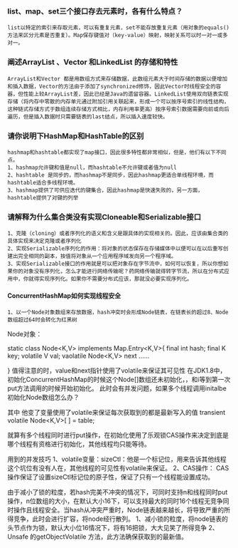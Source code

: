 ### list、map、set三个接口存去元素时，各有什么特点？
	list以特定的索引来存取元素，可以有重复元素，set不能存放重复元素（用对象的equals()方法来区分元素是否重复）。Map保存键值对（key-value）映射，映射关系可以时一对一或多对一。

### 阐述ArrayList 、Vector 和LinkedList 的存储和特性
	ArrayList和Vector 都是用数组方式来存储数据，此数组元素大于时间存储的数据以便增加和插入数据，Vector的方法由于添加了synchronized修饰，因此Vector时线程安全的容器，但性能上较ArrayList差，因此已经是Java的遗留容器。LinkedList使用双向链表实现存储（将内存中零散的内存单元通过附加引用关联起来，形成一个可以按序号索引的线性结构，这种链式存储方式于数组连续存储方式相比，内存利用率更高）按序号索引数据需要向前或向后遍历，但是插入数据时只需要链表的last结点，所以插入速度较快。
### 请你说明下HashMap和HashTable的区别
	hashmap和hashtable都实现了map接口，因此很多特性都非常相似，但是，他们有以下不同点。
	1、hashmap允许键和值是null，而hashtable不允许键或者值为null
	2、hashtable 是同步的，而hashmap不是同步，因此hashmap更适合单线程环境，而hashtable适合多线程环境。
	3、hashmap提供了可供应迭代的键集合，因此hashmap是快速失败的，另一方面，hashtable提供了对键的列举

### 请解释为什么集合类没有实现Cloneable和Serializable接口
	1、克隆（cloning）或者序列化的语义和含义是跟具体的实现相关的。因此，应该由集合类的具体实现来决定克隆或者序列化
	2、实现Serializable序列化的作用：将对象的状态保存在存储媒体中以便可以在以后重写创建出完全相同的副本，按值将对象从一个应用程序域发向另一个程序域。
	3、实现Serializable接口的作用就是可以把对象存在字节流中，如何可以恢复，所以你想如果你的对象没有序列化，怎么才能进行网络传输呢？药网络传输就得转字节流，所以在分布式应用中，你就得实现序列化。如果你不需要分布式应该，那就没必要实现序列化。


#### ConcurrentHashMap如何实现线程安全
	1、以一个Node对象数组来存放数据，hash冲突时会形成Node链表，在链表长的超过8、Node数组超过64时会转化为红黑树

Node对象：

static class Node<K,V> implements Map.Entry<K,V>{
	final int hash;
	final K key;
	volatile V val;
	vaolatile Node<K,V> next
	......

}
值得注意的时，value和next指针使用了volatile来保证其可见性
在JDK1.8中，初始化ConcurrentHashMap的时候这个Node[]数组还未初始化，，和i等到第一次put方法调用的时候开始初始化。
此时会有并发问题，如果多个线程调用initalbe初始化Node数组怎么办？

其中 他变了变量使用了volatile来保证每次获取到的都是最新写入的值
	transient volatile Node<K,V>[ ] = table;

就算有多个线程同时进行put操作，在初始化使用了乐观锁CAS操作来决定到底是哪个线程有资格进行初始化，其他线程均只能等待。

用到的并发技巧
	1、volatile变量：sizeCtl：他是一个标记位，用来告诉其他线程这个坑位有没有人在，其他线程的可见性有volatile来保证。
	2、CAS操作： CAS操作保证了设置sizeCtl标记位的原子性，保证了只有一个线程能设置成功。	


由于减小了锁的粒度，若hash完美不冲突的情况下，可同时支持n和线程同时put操作，n位数组的大小，在默认大小16下，可以支持最大的同时16个线程无竞争同时操作且线程安全。当hash从冲突严重时，Node链表越来越长，将导致严重的所得竞争，此时会进行扩容，将node经行散列。
	1、减小锁的粒度，将node链表的头节点作为锁，默认大小位16情况下，将有16把锁，大大见笑了所得竞争
	2、Unsafe 的getObjectVolatile 方法，此方法确保获取到的最新值。












































